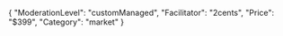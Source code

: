 {
"ModerationLevel": "customManaged",
"Facilitator": "2cents",
"Price": "$399",
"Category": "market"
}
